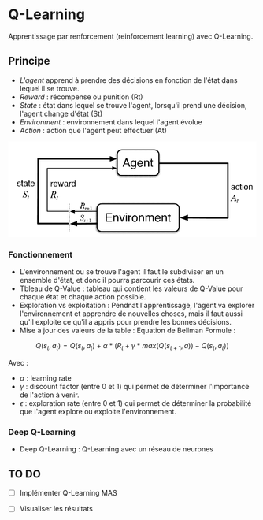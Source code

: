 # Q-Learning

Apprentissage par renforcement (reinforcement learning) avec Q-Learning.

## Principe 
- *L'agent* apprend à prendre des décisions en fonction de l'état dans lequel il se trouve.
- *Reward* : récompense ou punition (Rt)
- *State* : état dans lequel se trouve l'agent, lorsqu'il prend une décision, l'agent change d'état (St)
- *Environment* : environnement dans lequel l'agent évolue
- *Action* : action que l'agent peut effectuer (At)

![img.png](img.png)

### Fonctionnement 
 
- L'environnement ou se trouve l'agent il faut le subdiviser en un ensemble d'état, et donc il pourra parcourir ces états.
- Tbleau de Q-Value : tableau qui contient les valeurs de Q-Value pour chaque état et chaque action possible. 
- Exploration vs exploitation : Pendnat l'apprentissage, l'agent va explorer l'environnement et apprendre de nouvelles choses, mais il faut aussi qu'il exploite ce qu'il a appris pour prendre les bonnes décisions.
- Mise à jour des valeurs de la table : Equation de Bellman
Formule : 

$$Q(s_t, a_t) = Q(s_t, a_t) + \alpha * (R_t + \gamma * max(Q(s_{t+1}, a)) - Q(s_t, a_t))$$

Avec :
- $\alpha$ : learning rate
- $\gamma$ : discount factor (entre 0 et 1) qui permet de déterminer l'importance de l'action à venir.
- $\epsilon$ : exploration rate (entre 0 et 1) qui permet de déterminer la probabilité que l'agent explore ou exploite l'environnement.

### Deep Q-Learning

- Deep Q-Learning : Q-Learning avec un réseau de neurones

## TO DO 
- [ ] Implémenter Q-Learning MAS
- [ ] Visualiser les résultats



